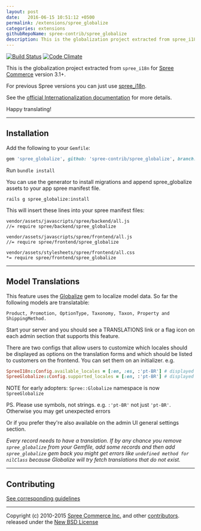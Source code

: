 ```yaml
---
layout: post
date:   2016-06-15 10:51:12 +0500
permalink: /extensions/spree_globalize
categories: extensions
githubRepoName: spree-contrib/spree_globalize
description: This is the globalization project extracted from spree_i18n for Spree Commerce version 3.1+.
---
```

[![Build Status](https://travis-ci.org/spree-contrib/spree_globalize.svg?branch=master)](https://travis-ci.org/spree-contrib/spree_globalize)
[![Code Climate](https://codeclimate.com/github/spree-contrib/spree_globalize/badges/gpa.svg)](https://codeclimate.com/github/spree-contrib/spree_globalize)

This is the globalization project extracted from `spree_i18n` for [Spree Commerce][1] version 3.1+.

For previous Spree versions you can just use [spree_i18n][2].

See the [official Internationalization documentation][2] for more details.

Happy translating!

---

## Installation

Add the following to your `Gemfile`:

```ruby
gem 'spree_globalize', github: 'spree-contrib/spree_globalize', branch: 'master'
```

Run `bundle install`

You can use the generator to install migrations and append spree_globalize assets to
your app spree manifest file.

    rails g spree_globalize:install

This will insert these lines into your spree manifest files:

```
vendor/assets/javascripts/spree/backend/all.js
//= require spree/backend/spree_globalize

vendor/assets/javascripts/spree/frontend/all.js
//= require spree/frontend/spree_globalize

vendor/assets/stylesheets/spree/frontend/all.css
*= require spree/frontend/spree_globalize
```

---

## Model Translations

This feature uses the [Globalize][3] gem to localize model data.
So far the following models are translatable:

    Product, Promotion, OptionType, Taxonomy, Taxon, Property and ShippingMethod.

Start your server and you should see a TRANSLATIONS link or a flag icon on each
admin section that supports this feature.

There are two configs that allow users to customize which locales
should be displayed as options on the translation forms and which should be
listed to customers on the frontend. You can set them on an initializer. e.g.

```ruby
SpreeI18n::Config.available_locales = [:en, :es, :'pt-BR'] # displayed on frontend select box
SpreeGlobalize::Config.supported_locales = [:en, :'pt-BR'] # displayed on translation forms
```

NOTE for early adopters: `Spree::Globalize` namespace is now `SpreeGlobalize`

PS. Please use symbols, not strings. e.g. `:'pt-BR'` not just `'pt-BR'`. Otherwise
you may get unexpected errors

Or if you prefer they're also available on the admin UI general settings section.

*Every record needs to have a translation. If by any chance you remove `spree_globalize`
from your Gemfile, add some records and then add `spree_globalize` gem back you might get
errors like ``undefined method for nilClass`` because Globalize will try fetch
translations that do not exist.*

---

## Contributing

[See corresponding guidelines][7]

---

Copyright (c) 2010-2015 [Spree Commerce Inc.][1] and other [contributors][5]. released under the [New BSD License][6]

[1]: http://spreecommerce.com
[2]: http://guides.spreecommerce.com/developer/i18n.html
[3]: https://github.com/globalize/globalize
[5]: https://github.com/spree-contrib/spree_globalize/graphs/contributors
[6]: https://github.com/spree-contrib/spree_globalize/blob/master/LICENSE.md
[7]: https://github.com/spree-contrib/spree_globalize/blob/master/CONTRIBUTING.md
[8]: https://github.com/spree-contrib/spree_i18n
